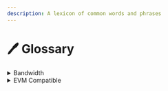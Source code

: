 ```yaml
---
description: A lexicon of common words and phrases
---
```


# 🖊 Glossary

<details>

<summary>Bandwidth</summary>

The data that represents the item you or your users are viewing through your dedicated gateway. Each image, video, audio, and any other type of file that is displayed through the gateway or downloaded through the gateway is made of up data. That data is sent from an IPFS node to your computer. The size of this data is bandwidth.

_You can track your bandwidth for any gateway you have set up by going to your Gateways page and clicking on the subdomain link for your gateway._

</details>

<details>

<summary>EVM Compatible</summary>

A blockchain or smart contract platform that is designed to replicate the functionality and behavior of the Ethereum Virtual Machine (EVM).

This means that developers can write and deploy smart contracts using the same programming languages and tools as they would on the Ethereum network e.g. Solidity or Vyper.

_This also allows the seamless porting of decentralized applications (dApps) and smart contracts between different platforms, enabling interoperability and fostering a vibrant ecosystem of decentralized applications._

_For an in-depth overview of the Ethereum Virtual Machine, refer to this_ [_documentation_](https://ethereum.org/en/developers/docs/evm/)_, courtesy of the Ethereum Foundation._

</details>
